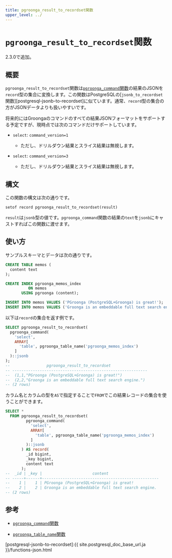 ```yaml
---
title: pgroonga_result_to_recordset関数
upper_level: ../
---
```


# `pgroonga_result_to_recordset`関数

2.3.0で追加。

## 概要

`pgroonga_result_to_recordset`関数は[`pgroonga_command`関数][pgroonga-command]の結果のJSONを`record`型の集合に変換します。この関数はPostgreSQLの[`jsonb_to_recordset`関数][postgresql-jsonb-to-recordset]に似ています。通常、`record`型の集合の方がJSONデータよりも扱いやすいです。

将来的にはGroongaのコマンドのすべての結果JSONフォーマットをサポートする予定ですが、現時点では次のコマンドだけサポートしています。

  * `select`: `command_version=1`

    * ただし、ドリルダウン結果とスライス結果は無視します。

  * `select`: `command_version=3`

    * ただし、ドリルダウン結果とスライス結果は無視します。

## 構文

この関数の構文は次の通りです。

```text
setof record pgroonga_result_to_recordset(result)
```

`result`は`jsonb`型の値です。`pgroonga_command`関数の結果の`text`を`jsonb`にキャストすればこの関数に渡せます。

## 使い方

サンプルスキーマとデータは次の通りです。

```sql
CREATE TABLE memos (
  content text
);

CREATE INDEX pgroonga_memos_index
          ON memos
       USING pgroonga (content);

INSERT INTO memos VALUES ('PGroonga (PostgreSQL+Groonga) is great!');
INSERT INTO memos VALUES ('Groonga is an embeddable full text search engine.');
```

以下は`record`の集合を返す例です。

```sql
SELECT pgroonga_result_to_recordset(
  pgroonga_command(
    'select',
    ARRAY[
      'table', pgroonga_table_name('pgroonga_memos_index')
    ]
  )::jsonb
);
--                pgroonga_result_to_recordset                
-- -----------------------------------------------------------
--  (1,1,"PGroonga (PostgreSQL+Groonga) is great!")
--  (2,2,"Groonga is an embeddable full text search engine.")
-- (2 rows)
```

カラム名とカラムの型を`AS`で指定することで`FROM`でこの結果レコードの集合を使うことができます。

```sql
SELECT *
  FROM pgroonga_result_to_recordset(
         pgroonga_command(
           'select',
           ARRAY[
             'table', pgroonga_table_name('pgroonga_memos_index')
           ]
         )::jsonb
       ) AS record(
         _id bigint,
         _key bigint,
         content text
       );
--  _id | _key |                      content                      
-- -----+------+---------------------------------------------------
--    1 |    1 | PGroonga (PostgreSQL+Groonga) is great!
--    2 |    2 | Groonga is an embeddable full text search engine.
-- (2 rows)
```

## 参考

 * [`pgroonga_command`関数][pgroonga-command]

 * [`pgroonga_table_name`関数][pgroonga-table-name]

[pgroonga-command]:pgroonga-command.html
[pgroonga-table-name]:pgroonga-table-name.html

[postgresql-jsonb-to-recordset]:{{ site.postgresql_doc_base_url.ja }}/functions-json.html
